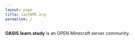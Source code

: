 ```yaml
---
layout: page
title: lastNPE.org
permalink: /
---
```


__OASIS.learn.study__ is an OPEN Minecraft server community.
